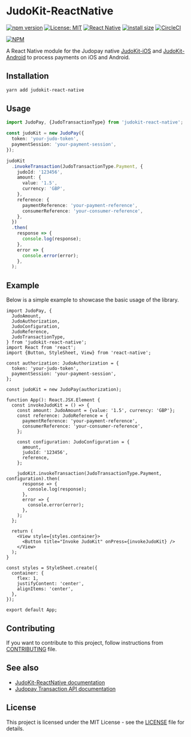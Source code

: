 # JudoKit-ReactNative

[![npm version](https://badge.fury.io/js/judokit-react-native.svg)](https://www.npmjs.com/package/judokit-react-native)
[![License: MIT](https://img.shields.io/badge/License-MIT-blue.svg)](https://opensource.org/licenses/MIT)
[![React Native](https://img.shields.io/badge/React%20Native-%3E%3D0.70-blue.svg)](https://facebook.github.io/react-native/)
[![install size](https://packagephobia.com/badge?p=judokit-react-native)](https://packagephobia.com/result?p=judokit-react-native)
[![CircleCI](https://dl.circleci.com/status-badge/img/gh/Judopay/JudoKit-ReactNative/tree/master.svg?style=svg)](https://dl.circleci.com/status-badge/redirect/gh/Judopay/JudoKit-ReactNative/tree/master)

[![NPM](https://nodei.co/npm/judokit-react-native.png?downloads=true&mini=true)](https://nodei.co/npm/judokit-react-native/)

A React Native module for the Judopay native [JudoKit-iOS](https://github.com/Judopay/JudoKit-iOS) and [JudoKit-Android](https://github.com/Judopay/JudoKit-Android) to process payments on iOS and Android.

## Installation

```sh
yarn add judokit-react-native
```

## Usage
```ts
import JudoPay, {JudoTransactionType} from 'judokit-react-native';

const judoKit = new JudoPay({
  token: 'your-judo-token',
  paymentSession: 'your-payment-session',
});

judoKit
  .invokeTransaction(JudoTransactionType.Payment, {
    judoId: '123456',
    amount: {
      value: '1.5',
      currency: 'GBP',
    },
    reference: {
      paymentReference: 'your-payment-reference',
      consumerReference: 'your-consumer-reference',
    },
  })
  .then(
    response => {
      console.log(response);
    },
    error => {
      console.error(error);
    },
  );

```
## Example
Below is a simple example to showcase the basic usage of the library.
```tsx
import JudoPay, {
  JudoAmount,
  JudoAuthorization,
  JudoConfiguration,
  JudoReference,
  JudoTransactionType,
} from 'judokit-react-native';
import React from 'react';
import {Button, StyleSheet, View} from 'react-native';

const authorization: JudoAuthorization = {
  token: 'your-judo-token',
  paymentSession: 'your-payment-session',
};

const judoKit = new JudoPay(authorization);

function App(): React.JSX.Element {
  const invokeJudoKit = () => {
    const amount: JudoAmount = {value: '1.5', currency: 'GBP'};
    const reference: JudoReference = {
      paymentReference: 'your-payment-reference',
      consumerReference: 'your-consumer-reference',
    };

    const configuration: JudoConfiguration = {
      amount,
      judoId: '123456',
      reference,
    };

    judoKit.invokeTransaction(JudoTransactionType.Payment, configuration).then(
      response => {
        console.log(response);
      },
      error => {
        console.error(error);
      },
    );
  };

  return (
    <View style={styles.container}>
      <Button title="Invoke JudoKit" onPress={invokeJudoKit} />
    </View>
  );
}

const styles = StyleSheet.create({
  container: {
    flex: 1,
    justifyContent: 'center',
    alignItems: 'center',
  },
});

export default App;

```

## Contributing
If you want to contribute to this project, follow instructions from [CONTRIBUTING](https://github.com/Judopay/JudoKit-ReactNative/blob/master/CONTRIBUTING.md) file.

## See also

- [JudoKit-ReactNative documentation](https://docs.judopay.com/Content/Mobile/React_Native.htm)
- [Judopay Transaction API documentation](https://docs.judopay.com/api-reference/index.html)

## License

This project is licensed under the MIT License - see the [LICENSE](https://github.com/Judopay/JudoKit-ReactNative/blob/master/LICENSE) file for details.

